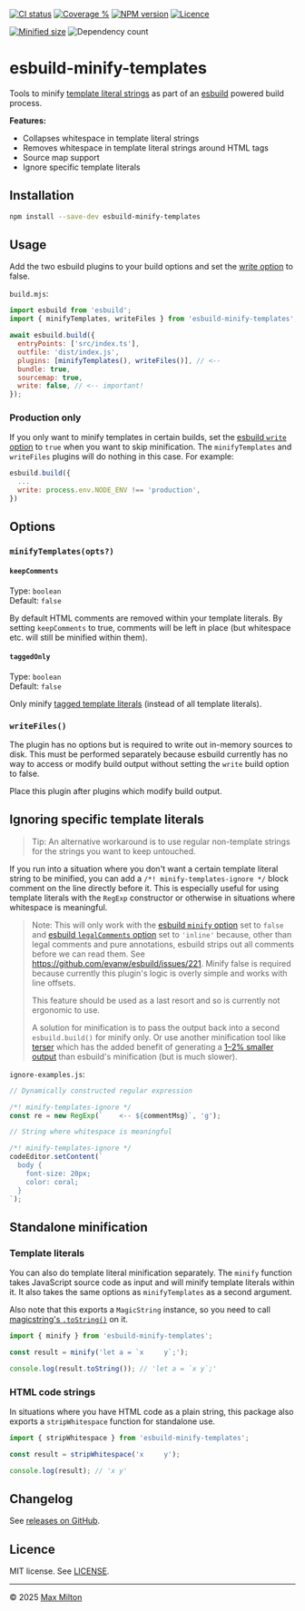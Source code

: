 [![CI status](https://badgen.net/github/checks/maxmilton/esbuild-minify-templates?label=ci)](https://github.com/maxmilton/esbuild-minify-templates/actions)
[![Coverage %](https://badgen.net/codeclimate/coverage/maxmilton/esbuild-minify-templates)](https://codeclimate.com/github/maxmilton/esbuild-minify-templates)
[![NPM version](https://badgen.net/npm/v/esbuild-minify-templates)](https://www.npmjs.com/package/esbuild-minify-templates)
[![Licence](https://badgen.net/github/license/maxmilton/esbuild-minify-templates)](./LICENSE)

<!-- TODO: Migrate to badgen.net once it supports qlty.sh -->
<!-- [![Coverage %](https://qlty.sh/badges/479705f2-7b40-4a67-8cda-f69d283a4cc5/test_coverage.svg)](https://qlty.sh/gh/maxmilton/projects/esbuild-minify-templates) -->

[![Minified size](https://badgen.net/bundlephobia/minzip/esbuild-minify-templates)](https://bundlephobia.com/package/esbuild-minify-templates)
![Dependency count](https://badgen.net/bundlephobia/dependency-count/esbuild-minify-templates)

# esbuild-minify-templates

Tools to minify [template literal strings](https://developer.mozilla.org/en-US/docs/Web/JavaScript/Reference/Template_literals) as part of an [esbuild](https://esbuild.github.io/) powered build process.

**Features:**

- Collapses whitespace in template literal strings
- Removes whitespace in template literal strings around HTML tags
- Source map support
- Ignore specific template literals

## Installation

```sh
npm install --save-dev esbuild-minify-templates
```

## Usage

Add the two esbuild plugins to your build options and set the [write option](https://esbuild.github.io/api/#write) to false.

`build.mjs`:

```js
import esbuild from 'esbuild';
import { minifyTemplates, writeFiles } from 'esbuild-minify-templates';

await esbuild.build({
  entryPoints: ['src/index.ts'],
  outfile: 'dist/index.js',
  plugins: [minifyTemplates(), writeFiles()], // <--
  bundle: true,
  sourcemap: true,
  write: false, // <-- important!
});
```

### Production only

If you only want to minify templates in certain builds, set the [esbuild `write` option](https://esbuild.github.io/api/#write) to `true` when you want to skip minification. The `minifyTemplates` and `writeFiles` plugins will do nothing in this case. For example:

```js
esbuild.build({
  ...
  write: process.env.NODE_ENV !== 'production',
})
```

## Options

### `minifyTemplates(opts?)`

#### `keepComments`

Type: `boolean`  
Default: `false`

By default HTML comments are removed within your template literals. By setting `keepComments` to true, comments will be left in place (but whitespace etc. will still be minified within them).

#### `taggedOnly`

Type: `boolean`  
Default: `false`

Only minify [tagged template literals](https://developer.mozilla.org/en-US/docs/Web/JavaScript/Reference/Template_literals#tagged_templates) (instead of all template literals).

### `writeFiles()`

The plugin has no options but is required to write out in-memory sources to disk. This must be performed separately because esbuild currently has no way to access or modify build output without setting the `write` build option to false.

Place this plugin after plugins which modify build output.

## Ignoring specific template literals

> Tip: An alternative workaround is to use regular non-template strings for the strings you want to keep untouched.

If you run into a situation where you don't want a certain template literal string to be minified, you can add a `/*! minify-templates-ignore */` block comment on the line directly before it. This is especially useful for using template literals with the `RegExp` constructor or otherwise in situations where whitespace is meaningful.

> Note: This will only work with the [esbuild `minify` option](https://esbuild.github.io/api/#minify) set to `false` and [esbuild `legalComments` option](https://esbuild.github.io/api/#legal-comments) set to `'inline'` because, other than legal comments and pure annotations, esbuild strips out all comments before we can read them. See <https://github.com/evanw/esbuild/issues/221>. Minify false is required because currently this plugin's logic is overly simple and works with line offsets.
>
> This feature should be used as a last resort and so is currently not ergonomic to use.
>
> A solution for minification is to pass the output back into a second `esbuild.build()` for minify only. Or use another minification tool like [terser](https://github.com/terser/terser) which has the added benefit of generating a [1–2% smaller output](https://github.com/privatenumber/minification-benchmarks#-results) than esbuild's minification (but is much slower).

`ignore-examples.js`:

```js
// Dynamically constructed regular expression

/*! minify-templates-ignore */
const re = new RegExp(`    <-- ${commentMsg}`, 'g');

// String where whitespace is meaningful

/*! minify-templates-ignore */
codeEditor.setContent(`
  body {
    font-size: 20px;
    color: coral;
  }
`);
```

## Standalone minification

### Template literals

You can also do template literal minification separately. The `minify` function takes JavaScript source code as input and will minify template literals within it. It also takes the same options as `minifyTemplates` as a second argument.

Also note that this exports a `MagicString` instance, so you need to call [magicstring's `.toString()`](https://github.com/Rich-Harris/magic-string#stostring) on it.

```js
import { minify } from 'esbuild-minify-templates';

const result = minify('let a = `x     y`;');

console.log(result.toString()); // 'let a = `x y`;'
```

### HTML code strings

In situations where you have HTML code as a plain string, this package also exports a `stripWhitespace` function for standalone use.

```js
import { stripWhitespace } from 'esbuild-minify-templates';

const result = stripWhitespace('x     y');

console.log(result); // 'x y'
```

## Changelog

See [releases on GitHub](https://github.com/maxmilton/esbuild-minify-templates/releases).

## Licence

MIT license. See [LICENSE](https://github.com/maxmilton/esbuild-minify-templates/blob/master/LICENSE).

---

© 2025 [Max Milton](https://maxmilton.com)
